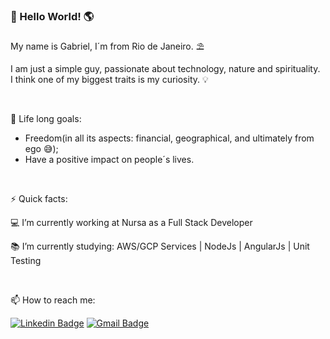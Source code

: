 ###  👋 Hello World! 🌎

My name is Gabriel, I´m from Rio de Janeiro. ⛱

I am just a simple guy, passionate about technology, nature 
and spirituality.<br>
I think one of my biggest traits is my curiosity. 💡<br> 

<br>

📌 Life long goals:
- Freedom(in all its aspects: financial, geographical, and ultimately from ego 😅);
- Have a positive impact on people´s lives.

<br>

⚡ Quick facts:

💻 I’m currently working at Nursa as a Full Stack Developer

📚 I’m currently studying: AWS/GCP Services | NodeJs | AngularJs | Unit Testing

<br>

📫 How to reach me: 

[![Linkedin Badge](https://img.shields.io/badge/-LinkedIn-blue?style=flat-square&logo=Linkedin&logoColor=white&link=https://www.linkedin.com/in/garccosta)](https://www.linkedin.com/in/garccosta)
[![Gmail Badge](https://img.shields.io/badge/-Gmail-c14438?style=flat-square&logo=Gmail&logoColor=white&link=mailto:garccosta@gmail.com)](mailto:garccosta@gmail.com)


<!--
**Garccosta/Garccosta** is a ✨ _special_ ✨ repository because its `README.md` (this file) appears on your GitHub profile.

